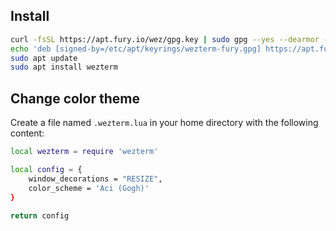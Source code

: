 ## Install

```bash
curl -fsSL https://apt.fury.io/wez/gpg.key | sudo gpg --yes --dearmor -o /etc/apt/keyrings/wezterm-fury.gpg
echo 'deb [signed-by=/etc/apt/keyrings/wezterm-fury.gpg] https://apt.fury.io/wez/ * *' | sudo tee /etc/apt/sources.list.d/wezterm.list
sudo apt update
sudo apt install wezterm
```

## Change color theme

Create a file named `.wezterm.lua` in your home directory with the following content:
```bash
local wezterm = require 'wezterm'

local config = {
    window_decorations = "RESIZE",
    color_scheme = 'Aci (Gogh)'
}

return config
```
